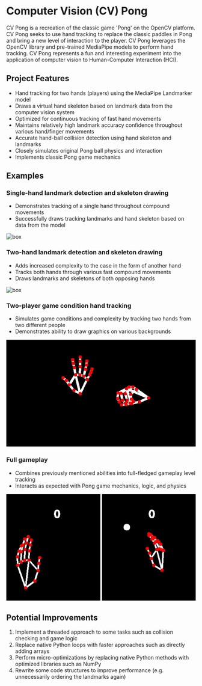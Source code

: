 # Computer Vision (CV) Pong
CV Pong is a recreation of the classic game 'Pong' on the OpenCV platform. CV Pong seeks to use hand tracking to replace the classic paddles in Pong and bring a new level of interaction to the player. CV Pong leverages the OpenCV library and pre-trained MediaPipe models to perform hand tracking. CV Pong represents a fun and interesting experiment into the application of computer vision to Human-Computer Interaction (HCI).

## Project Features
- Hand tracking for two hands (players) using the MediaPipe Landmarker model
- Draws a virtual hand skeleton based on landmark data from the computer vision system
- Optimized for continuous tracking of fast hand movements 
- Maintains relatively high landmark accuracy confidence throughout various hand/finger movements
- Accurate hand-ball collision detection using hand skeleton and landmarks
- Closely simulates original Pong ball physics and interaction
- Implements classic Pong game mechanics

## Examples
### Single-hand landmark detection and skeleton drawing
- Demonstrates tracking of a single hand throughout compound movements
- Successfully draws tracking landmarks and hand skeleton based on data from the model

![box](examples/single-hand-tracking.gif)
### Two-hand landmark detection and skeleton drawing
- Adds increased complexity to the case in the form of another hand
- Tracks both hands through various fast compound movements
- Draws landmarks and skeletons of both opposing hands
  
![box](examples/two-hand-tracking.gif)
### Two-player game condition hand tracking
- Simulates game conditions and complexity by tracking two hands from two different people
- Demonstrates ability to draw graphics on various backgrounds

![box](examples/two-hand-tracking-game.gif)
### Full gameplay
- Combines previously mentioned abilities into full-fledged gameplay level tracking
- Interacts as expected with Pong game mechanics, logic, and physics
  
![box](examples/gameplay.gif)

## Potential Improvements
1. Implement a threaded approach to some tasks such as collision checking and game logic
2. Replace native Python loops with faster approaches such as directly adding arrays
3. Perform micro-optimizations by replacing native Python methods with optimized libraries such as NumPy
4. Rewrite some code structures to improve performance (e.g. unnecessarily ordering the landmarks again)
